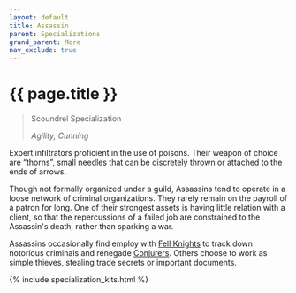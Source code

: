 ```yaml
---
layout: default
title: Assassin
parent: Specializations
grand_parent: More
nav_exclude: true
---
```


# {{ page.title }}

> Scoundrel Specialization
> 
> _Agility, Cunning_

Expert infiltrators proficient in the use of poisons. Their weapon of choice are “thorns”, small needles that can be discretely thrown or attached to the ends of arrows.

Though not formally organized under a guild, Assassins tend to operate in a loose network of criminal organizations. They rarely remain on the payroll of a patron for long. One of their strongest assets is having little relation with a client, so that the repercussions of a failed job are constrained to the Assassin's death, rather than sparking a war.

Assassins occasionally find employ with [Fell Knights](fell_knight.html) to track down notorious criminals and renegade [Conjurers](conjurer.html). Others choose to work as simple thieves, stealing trade secrets or important documents.

{% include specialization_kits.html %}
